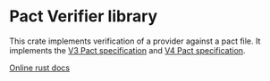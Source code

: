 # Pact Verifier library

This crate implements verification of a provider against a pact file.
It implements the [V3 Pact specification](https://github.com/pact-foundation/pact-specification/tree/version-3)
and [V4 Pact specification](https://github.com/pact-foundation/pact-specification/tree/version-4).

[Online rust docs](https://docs.rs/pact_verifier/)
